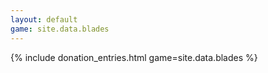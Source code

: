```yaml
---
layout: default
game: site.data.blades
---
```


{% include donation_entries.html game=site.data.blades %}
